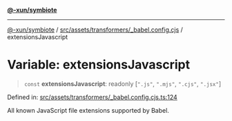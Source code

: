 [**@-xun/symbiote**](../../../../../README.md)

***

[@-xun/symbiote](../../../../../README.md) / [src/assets/transformers/\_babel.config.cjs](../README.md) / extensionsJavascript

# Variable: extensionsJavascript

> `const` **extensionsJavascript**: readonly \[`".js"`, `".mjs"`, `".cjs"`, `".jsx"`\]

Defined in: [src/assets/transformers/\_babel.config.cjs.ts:124](https://github.com/Xunnamius/symbiote/blob/b82f5db0ddf304d345bd71e41da6d798adaa5156/src/assets/transformers/_babel.config.cjs.ts#L124)

All known JavaScript file extensions supported by Babel.
